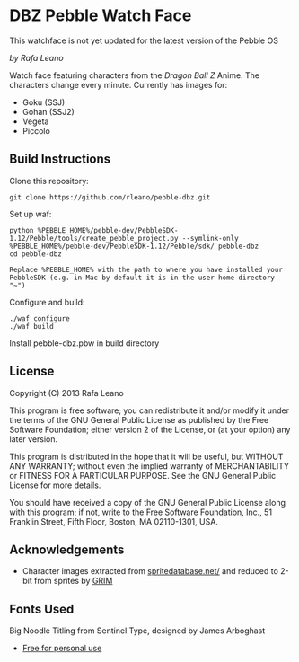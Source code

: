 # DBZ Pebble Watch Face

This watchface is not yet updated for the latest version of the Pebble OS

_by Rafa Leano_

Watch face featuring characters from the _Dragon Ball Z_ Anime. The characters change every minute. Currently has images for:
* Goku (SSJ)
* Gohan (SSJ2)
* Vegeta
* Piccolo

## Build Instructions

Clone this repository:

	git clone https://github.com/rleano/pebble-dbz.git

Set up waf:

	python %PEBBLE_HOME%/pebble-dev/PebbleSDK-1.12/Pebble/tools/create_pebble_project.py --symlink-only %PEBBLE_HOME%/pebble-dev/PebbleSDK-1.12/Pebble/sdk/ pebble-dbz
	cd pebble-dbz
	
	Replace %PEBBLE_HOME% with the path to where you have installed your PebbleSDK (e.g. in Mac by default it is in the user home directory "~")

Configure and build:

	./waf configure
	./waf build

Install pebble-dbz.pbw in build directory

## License

Copyright (C) 2013  Rafa Leano

This program is free software; you can redistribute it and/or
modify it under the terms of the GNU General Public License
as published by the Free Software Foundation; either version 2
of the License, or (at your option) any later version.

This program is distributed in the hope that it will be useful,
but WITHOUT ANY WARRANTY; without even the implied warranty of
MERCHANTABILITY or FITNESS FOR A PARTICULAR PURPOSE.  See the
GNU General Public License for more details.

You should have received a copy of the GNU General Public License
along with this program; if not, write to the Free Software
Foundation, Inc., 51 Franklin Street, Fifth Floor, Boston, MA  02110-1301, USA.

## Acknowledgements

* Character images extracted from [spritedatabase.net/](http://spritedatabase.net/game/20) and reduced to 2-bit from sprites by [GRIM](http://spritedatabase.net/contributor.php?contid=1)

## Fonts Used

Big Noodle Titling from Sentinel Type, designed by James Arboghast
* [Free for personal use](http://www.dafont.com/bignoodle-titling.font)

